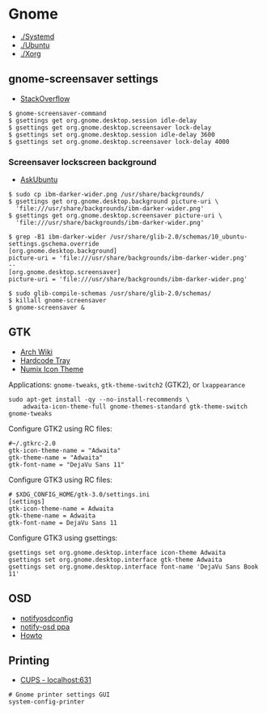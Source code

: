 # Gnome

* [./Systemd](./systemd.md)
* [./Ubuntu](./ubuntu.md)
* [./Xorg](./xorg.md)

## gnome-screensaver settings

* [StackOverflow](http://superuser.com/questions/727120/make-gnome-screen-lock-after-1-hour-not-15-minutes)

```
$ gnome-screensaver-command
$ gsettings get org.gnome.desktop.session idle-delay
$ gsettings get org.gnome.desktop.screensaver lock-delay
$ gsettings set org.gnome.desktop.session idle-delay 3600
$ gsettings set org.gnome.desktop.screensaver lock-delay 4000
```

### Screensaver lockscreen background

* [AskUbuntu](https://askubuntu.com/a/1149151)

```
$ sudo cp ibm-darker-wider.png /usr/share/backgrounds/
$ gsettings get org.gnome.desktop.background picture-uri \
  'file:///usr/share/backgrounds/ibm-darker-wider.png'
$ gsettings get org.gnome.desktop.screensaver picture-uri \
  'file:///usr/share/backgrounds/ibm-darker-wider.png'

$ grep -B1 ibm-darker-wider /usr/share/glib-2.0/schemas/10_ubuntu-settings.gschema.override
[org.gnome.desktop.background]
picture-uri = 'file:///usr/share/backgrounds/ibm-darker-wider.png'
--
[org.gnome.desktop.screensaver]
picture-uri = 'file:///usr/share/backgrounds/ibm-darker-wider.png'

$ sudo glib-compile-schemas /usr/share/glib-2.0/schemas/
$ killall gnome-screensaver
$ gnome-screensaver &
```

## GTK

* [Arch Wiki](https://wiki.archlinux.org/title/GTK)
* [Hardcode Tray](https://github.com/bilelmoussaoui/Hardcode-Tray)
* [Numix Icon Theme](https://github.com/numixproject/numix-icon-theme)

Applications: `gnome-tweaks`, `gtk-theme-switch2` (GTK2), or `lxappearance`

```
sudo apt-get install -qy --no-install-recommends \
    adwaita-icon-theme-full gnome-themes-standard gtk-theme-switch gnome-tweaks
```

Configure GTK2 using RC files:
```
#~/.gtkrc-2.0
gtk-icon-theme-name = "Adwaita"
gtk-theme-name = "Adwaita"
gtk-font-name = "DejaVu Sans 11"
```
Configure GTK3 using RC files:
```
# $XDG_CONFIG_HOME/gtk-3.0/settings.ini
[settings]
gtk-icon-theme-name = Adwaita
gtk-theme-name = Adwaita
gtk-font-name = DejaVu Sans 11
```
Configure GTK3 using gsettings:
```
gsettings set org.gnome.desktop.interface icon-theme Adwaita
gsettings set org.gnome.desktop.interface gtk-theme Adwaita
gsettings set org.gnome.desktop.interface font-name 'DejaVu Sans Book 11'
```

## OSD

- [notifyosdconfig](https://github.com/amandeepg/notifyosdconfig)
- [notify-osd ppa](https://launchpad.net/~leolik/+archive/ubuntu/leolik)
- [Howto](http://www.webupd8.org/2016/05/customize-notifyosd-notification.html)

## Printing

* [CUPS - localhost:631](http://localhost:631)

```
# Gnome printer settings GUI
system-config-printer
```
